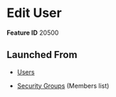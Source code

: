 # Edit User

**Feature ID** 20500

## Launched From

- [Users](Users.md)

- [Security Groups](Security%20Groups.md) (Members list)









































































